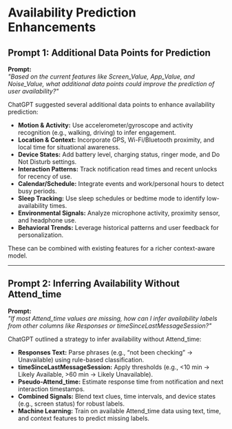 # Availability Prediction Enhancements

## Prompt 1: Additional Data Points for Prediction

**Prompt:**  
*"Based on the current features like Screen_Value, App_Value, and Noise_Value, what additional data points could improve the prediction of user availability?"*  

ChatGPT suggested several additional data points to enhance availability prediction:

- **Motion & Activity:** Use accelerometer/gyroscope and activity recognition (e.g., walking, driving) to infer engagement.  
- **Location & Context:** Incorporate GPS, Wi-Fi/Bluetooth proximity, and local time for situational awareness.  
- **Device States:** Add battery level, charging status, ringer mode, and Do Not Disturb settings.  
- **Interaction Patterns:** Track notification read times and recent unlocks for recency of use.  
- **Calendar/Schedule:** Integrate events and work/personal hours to detect busy periods.  
- **Sleep Tracking:** Use sleep schedules or bedtime mode to identify low-availability times.  
- **Environmental Signals:** Analyze microphone activity, proximity sensor, and headphone use.  
- **Behavioral Trends:** Leverage historical patterns and user feedback for personalization.  

These can be combined with existing features for a richer context-aware model.  

---

## Prompt 2: Inferring Availability Without Attend_time

**Prompt:**  
*"If most Attend_time values are missing, how can I infer availability labels from other columns like Responses or timeSinceLastMessageSession?"*  

ChatGPT outlined a strategy to infer availability without Attend_time:

- **Responses Text:** Parse phrases (e.g., “not been checking” → Unavailable) using rule-based classification.  
- **timeSinceLastMessageSession:** Apply thresholds (e.g., <10 min → Likely Available, >60 min → Likely Unavailable).  
- **Pseudo-Attend_time:** Estimate response time from notification and next interaction timestamps.  
- **Combined Signals:** Blend text clues, time intervals, and device states (e.g., screen status) for robust labels.  
- **Machine Learning:** Train on available Attend_time data using text, time, and context features to predict missing labels.  
